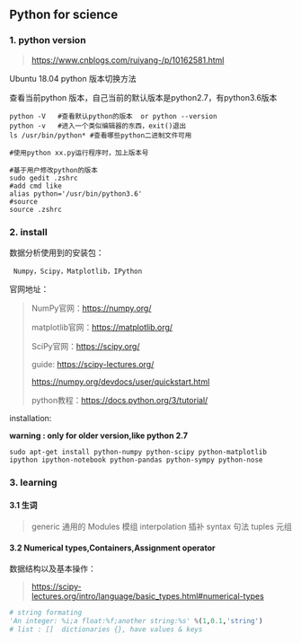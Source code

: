 ## Python for science

### 1. python version

> https://www.cnblogs.com/ruiyang-/p/10162581.html

Ubuntu 18.04 python 版本切换方法

查看当前python 版本，自己当前的默认版本是python2.7，有python3.6版本

```shell
python -V	#查看默认python的版本  or python --version
python -v	#进入一个类似编辑器的东西，exit()退出
ls /usr/bin/python*	#查看哪些python二进制文件可用

#使用python xx.py运行程序时，加上版本号

#基于用户修改python的版本
sudo gedit .zshrc
#add cmd like 
alias python='/usr/bin/python3.6'
#source
source .zshrc
```

### 2. install

数据分析使用到的安装包：

` Numpy，Scipy，Matplotlib，IPython` 

官网地址：

> NumPy官网：https://numpy.org/
>
> matplotlib官网：https://matplotlib.org/
>
> SciPy官网：https://scipy.org/
>
> guide:	https://scipy-lectures.org/
>
> https://numpy.org/devdocs/user/quickstart.html
>
> python教程：https://docs.python.org/3/tutorial/

installation:

**warning : only for older version,like python 2.7**

```shell
sudo apt-get install python-numpy python-scipy python-matplotlib ipython ipython-notebook python-pandas python-sympy python-nose
```



### 3. learning

#### 3.1 生词

> generic 通用的	Modules 模组	interpolation 插补	syntax 句法	tuples 元组



#### 3.2 Numerical types,Containers,Assignment operator

数据结构以及基本操作：

> https://scipy-lectures.org/intro/language/basic_types.html#numerical-types

```python
# string formating
'An integer: %i;a float:%f;another string:%s' %(1,0.1,'string')
# list : []  dictionaries {}, have values & keys
```













